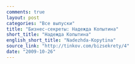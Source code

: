 ```yaml
---
comments: true
layout: post
categories: "Все выпуски"
title: "Бизнес-секреты: Надежда Копытина"
short_title: "Надежда Копытина"
english_short_title: "Nadezhda-Kopytina"
source_link: "http://tinkov.com/bizsekrety/4"
date: "2009-10-26"
---
```

